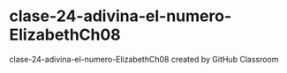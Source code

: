 # clase-24-adivina-el-numero-ElizabethCh08
clase-24-adivina-el-numero-ElizabethCh08 created by GitHub Classroom
